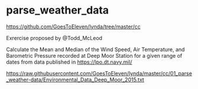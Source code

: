 # parse_weather_data

https://github.com/GoesToEleven/lynda/tree/master/cc

Exrercise proposed by @Todd_McLeod

Calculate the Mean and Median of the Wind Speed, Air Temperature, and
Barometric Pressure recorded at Deep Moor Station for a given range of
dates from data published in https://lpo.dt.navy.mil/

https://raw.githubusercontent.com/GoesToEleven/lynda/master/cc/01_parse_weather-data/Environmental_Data_Deep_Moor_2015.txt
